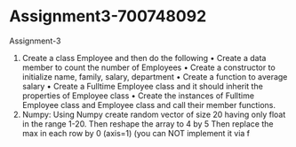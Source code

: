 # Assignment3-700748092
Assignment-3
1. Create a class Employee and then do the following 
• Create a data member to count the number of Employees 
• Create a constructor to initialize name, family, salary, department
 • Create a function to average salary
 • Create a Fulltime Employee class and it should inherit the properties of Employee class 
• Create the instances of Fulltime Employee class and Employee class and call their member functions.
2. Numpy: 
Using Numpy create random vector of size 20 having only float in the range 1-20.
Then reshape the array to 4 by 5
Then replace the max in each row by 0 (axis=1) 
(you can NOT implement it via f
